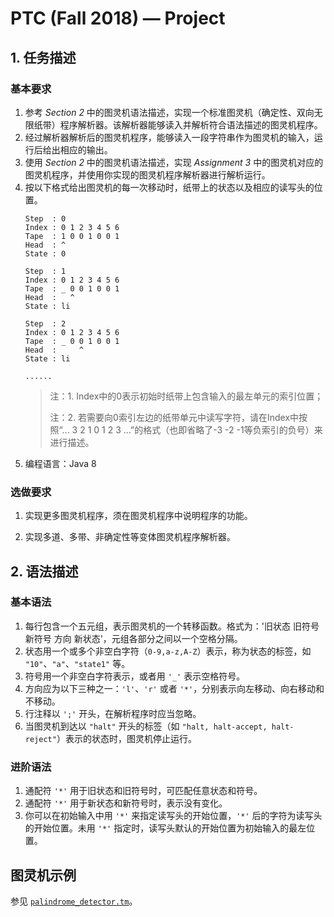 # PTC (Fall 2018) — Project

## 1. 任务描述
### 基本要求
1. 参考 *Section 2* 中的图灵机语法描述，实现一个标准图灵机（确定性、双向无限纸带）程序解析器。该解析器能够读入并解析符合语法描述的图灵机程序。
2. 经过解析器解析后的图灵机程序，能够读入一段字符串作为图灵机的输入，运行后给出相应的输出。
3. 使用 *Section 2* 中的图灵机语法描述，实现 *Assignment 3* 中的图灵机对应的图灵机程序，并使用你实现的图灵机程序解析器进行解析运行。
4. 按以下格式给出图灵机的每一次移动时，纸带上的状态以及相应的读写头的位置。
    ```
    Step  : 0
    Index : 0 1 2 3 4 5 6
    Tape  : 1 0 0 1 0 0 1
    Head  : ^
    State : 0

    Step  : 1
    Index : 0 1 2 3 4 5 6
    Tape  : _ 0 0 1 0 0 1
    Head  :   ^
    State : li

    Step  : 2
    Index : 0 1 2 3 4 5 6
    Tape  : _ 0 0 1 0 0 1
    Head  :     ^
    State : li

    ......
    ```
    > 注：1. Index中的0表示初始时纸带上包含输入的最左单元的索引位置；
    >
    > 注：2. 若需要向0索引左边的纸带单元中读写字符，请在Index中按照“... 3 2 1 0 1 2 3 ...”的格式（也即省略了-3 -2 -1等负索引的负号）来进行描述。 
5. 编程语言：Java 8

### 选做要求
1. 实现更多图灵机程序，须在图灵机程序中说明程序的功能。

2. 实现多道、多带、非确定性等变体图灵机程序解析器。

## 2. 语法描述
### 基本语法
1. 每行包含一个五元组，表示图灵机的一个转移函数。格式为：'旧状态 旧符号 新符号 方向 新状态'，元组各部分之间以一个空格分隔。
2. 状态用一个或多个非空白字符（`0-9,a-z,A-Z`）表示，称为状态的标签，如 `"10"`、`"a"`、`"state1"` 等。
3. 符号用一个非空白字符表示，或者用 `'_'` 表示空格符号。
4. 方向应为以下三种之一：`'l'`、`'r'` 或者 `'*'`，分别表示向左移动、向右移动和不移动。
5. 行注释以 `';'` 开头，在解析程序时应当忽略。
6. 当图灵机到达以 `"halt"` 开头的标签（如 `"halt, halt-accept, halt-reject"`）表示的状态时，图灵机停止运行。

### 进阶语法
1. 通配符 `'*'` 用于旧状态和旧符号时，可匹配任意状态和符号。
2. 通配符 `'*'` 用于新状态和新符号时，表示没有变化。
3. 你可以在初始输入中用 `'*'` 来指定读写头的开始位置，`'*'` 后的字符为读写头的开始位置。未用 `'*'` 指定时，读写头默认的开始位置为初始输入的最左位置。

## 图灵机示例 
参见 [`palindrome_detector.tm`](./examples/palindrome_detector.tm)。